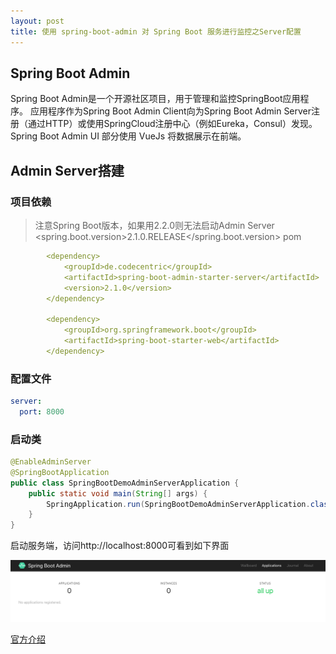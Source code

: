 ```yaml
---
layout: post
title: 使用 spring-boot-admin 对 Spring Boot 服务进行监控之Server配置
---
```


## Spring Boot Admin

Spring Boot Admin是一个开源社区项目，用于管理和监控SpringBoot应用程序。 应用程序作为Spring Boot Admin Client向为Spring Boot Admin Server注册（通过HTTP）或使用SpringCloud注册中心（例如Eureka，Consul）发现。
Spring Boot Admin UI 部分使用 VueJs 将数据展示在前端。

## Admin Server搭建
### 项目依赖
> 注意Spring Boot版本，如果用2.2.0则无法启动Admin Server
> <spring.boot.version>2.1.0.RELEASE</spring.boot.version>
pom
```yaml
        <dependency>
            <groupId>de.codecentric</groupId>
            <artifactId>spring-boot-admin-starter-server</artifactId>
            <version>2.1.0</version>
        </dependency>

        <dependency>
            <groupId>org.springframework.boot</groupId>
            <artifactId>spring-boot-starter-web</artifactId>
        </dependency>
```

### 配置文件
```yaml
server:
  port: 8000
```

### 启动类
```java
@EnableAdminServer
@SpringBootApplication
public class SpringBootDemoAdminServerApplication {
    public static void main(String[] args) {
        SpringApplication.run(SpringBootDemoAdminServerApplication.class, args);
    }
}
```

启动服务端，访问http://localhost:8000可看到如下界面

![server](/assets/WX20200312-234639.png)

[官方介绍](https://codecentric.github.io/spring-boot-admin/current/#_what_is_spring_boot_admin)